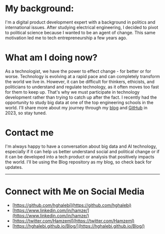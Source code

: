 # My background:


I'm a digital product development expert with a background in politics and international issues. After studying electrical engineering, I decided to pivot to political science because I wanted to be an agent of change. This same motivation led me to tech entrepreneurship a few years ago.

# What am I doing now?

As a technologist, we have the power to effect change - for better or for worse. Technology is evolving at a rapid pace and can completely transform the world we live in. However, it can be difficult for thinkers, ethicists, and politicians to understand and regulate technology, as it often moves too fast for them to keep up. That's why we must participate in technology development rather than trying to catch up after the fact.
I recently had the opportunity to study big data at one of the top engineering schools in the world. I'll share more about my journey through my [blog](https://hghalebi.github.io/Blog/) and [GitHub](https://github.com/hghalebi) in 2023, so stay tuned.

# Contact me
I'm always happy to have a conversation about big data and AI technology, especially if it can help us better understand social and political change or if it can be developed into a tech product or analysis that positively impacts the world. I'll be using the Blog repository as my blog, so check back for updates.


---

# Connect with Me on Social Media


* [https://github.com/hghalebi](https://github.com/hghalebi)
* [https://www.linkedin.com/in/hamze/](https://www.linkedin.com/in/hamze/)
* [https://twitter.com/Hamzeml](https://twitter.com/Hamzeml)
* [https://hghalebi.github.io/Blog/](https://hghalebi.github.io/Blog/)



